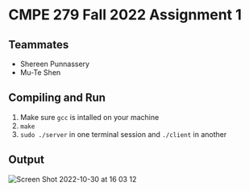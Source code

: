 # CMPE 279 Fall 2022 Assignment 1
## Teammates
- Shereen Punnassery
- Mu-Te Shen

## Compiling and Run
1. Make sure `gcc` is intalled on your machine
2. `make`
3. `sudo ./server` in one terminal session and `./client` in another

## Output 
![Screen Shot 2022-10-30 at 16 03 12](https://user-images.githubusercontent.com/100324756/198906118-b101193b-0d90-47c5-a506-e4ac7eded300.png) 
